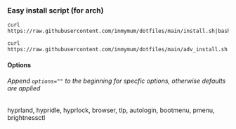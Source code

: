 ### Easy install script (for arch)

```console 
curl https://raw.githubusercontent.com/inmymum/dotfiles/main/install.sh|bash
```
```console
curl https://raw.githubusercontent.com/inmymum/dotfiles/main/adv_install.sh|bash
```

#### Options
###### Append ```options=""``` to the beginning for specfic options, otherwise defaults are applied
hyprland, hypridle, hyprlock, browser, tlp, autologin, bootmenu, pmenu, brightnessctl
